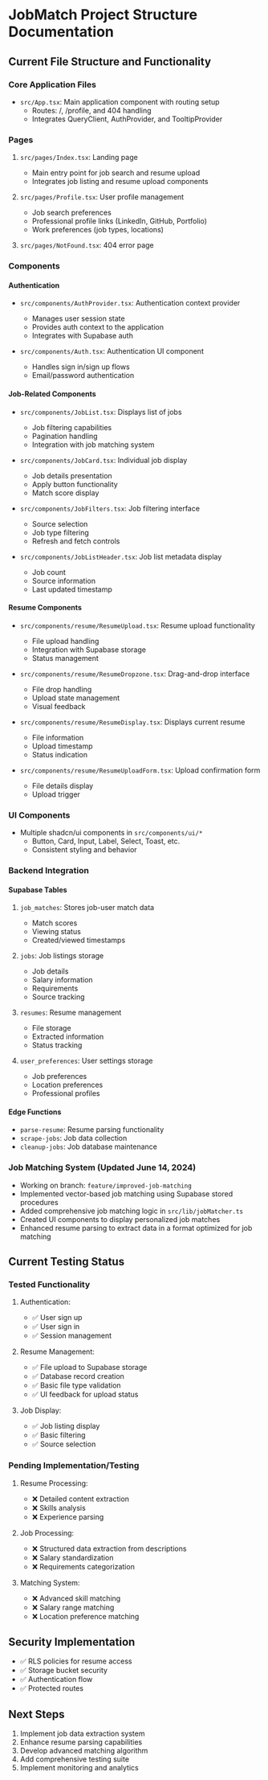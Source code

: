 
# JobMatch Project Structure Documentation

## Current File Structure and Functionality

### Core Application Files
- `src/App.tsx`: Main application component with routing setup
  - Routes: /, /profile, and 404 handling
  - Integrates QueryClient, AuthProvider, and TooltipProvider

### Pages
1. `src/pages/Index.tsx`: Landing page
   - Main entry point for job search and resume upload
   - Integrates job listing and resume upload components

2. `src/pages/Profile.tsx`: User profile management
   - Job search preferences
   - Professional profile links (LinkedIn, GitHub, Portfolio)
   - Work preferences (job types, locations)

3. `src/pages/NotFound.tsx`: 404 error page

### Components

#### Authentication
- `src/components/AuthProvider.tsx`: Authentication context provider
  - Manages user session state
  - Provides auth context to the application
  - Integrates with Supabase auth

- `src/components/Auth.tsx`: Authentication UI component
  - Handles sign in/sign up flows
  - Email/password authentication

#### Job-Related Components
- `src/components/JobList.tsx`: Displays list of jobs
  - Job filtering capabilities
  - Pagination handling
  - Integration with job matching system

- `src/components/JobCard.tsx`: Individual job display
  - Job details presentation
  - Apply button functionality
  - Match score display

- `src/components/JobFilters.tsx`: Job filtering interface
  - Source selection
  - Job type filtering
  - Refresh and fetch controls

- `src/components/JobListHeader.tsx`: Job list metadata display
  - Job count
  - Source information
  - Last updated timestamp

#### Resume Components
- `src/components/resume/ResumeUpload.tsx`: Resume upload functionality
  - File upload handling
  - Integration with Supabase storage
  - Status management

- `src/components/resume/ResumeDropzone.tsx`: Drag-and-drop interface
  - File drop handling
  - Upload state management
  - Visual feedback

- `src/components/resume/ResumeDisplay.tsx`: Displays current resume
  - File information
  - Upload timestamp
  - Status indication

- `src/components/resume/ResumeUploadForm.tsx`: Upload confirmation form
  - File details display
  - Upload trigger

### UI Components
- Multiple shadcn/ui components in `src/components/ui/*`
  - Button, Card, Input, Label, Select, Toast, etc.
  - Consistent styling and behavior

### Backend Integration

#### Supabase Tables
1. `job_matches`: Stores job-user match data
   - Match scores
   - Viewing status
   - Created/viewed timestamps

2. `jobs`: Job listings storage
   - Job details
   - Salary information
   - Requirements
   - Source tracking

3. `resumes`: Resume management
   - File storage
   - Extracted information
   - Status tracking

4. `user_preferences`: User settings storage
   - Job preferences
   - Location preferences
   - Professional profiles

#### Edge Functions
- `parse-resume`: Resume parsing functionality
- `scrape-jobs`: Job data collection
- `cleanup-jobs`: Job database maintenance

### Job Matching System (Updated June 14, 2024)
- Working on branch: `feature/improved-job-matching`
- Implemented vector-based job matching using Supabase stored procedures
- Added comprehensive job matching logic in `src/lib/jobMatcher.ts`
- Created UI components to display personalized job matches
- Enhanced resume parsing to extract data in a format optimized for job matching

## Current Testing Status

### Tested Functionality
1. Authentication:
   - ✅ User sign up
   - ✅ User sign in
   - ✅ Session management

2. Resume Management:
   - ✅ File upload to Supabase storage
   - ✅ Database record creation
   - ✅ Basic file type validation
   - ✅ UI feedback for upload status

3. Job Display:
   - ✅ Job listing display
   - ✅ Basic filtering
   - ✅ Source selection

### Pending Implementation/Testing
1. Resume Processing:
   - ❌ Detailed content extraction
   - ❌ Skills analysis
   - ❌ Experience parsing

2. Job Processing:
   - ❌ Structured data extraction from descriptions
   - ❌ Salary standardization
   - ❌ Requirements categorization

3. Matching System:
   - ❌ Advanced skill matching
   - ❌ Salary range matching
   - ❌ Location preference matching

## Security Implementation
- ✅ RLS policies for resume access
- ✅ Storage bucket security
- ✅ Authentication flow
- ✅ Protected routes

## Next Steps
1. Implement job data extraction system
2. Enhance resume parsing capabilities
3. Develop advanced matching algorithm
4. Add comprehensive testing suite
5. Implement monitoring and analytics
